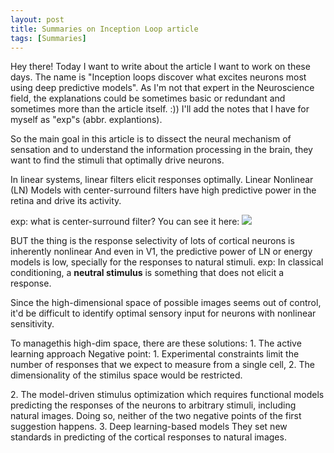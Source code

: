 ```yaml
---
layout: post
title: Summaries on Inception Loop article
tags: [Summaries]
---
```


<p>Hey there! Today I want to write about the article I want to work on these days. The name is "Inception loops discover what excites neurons most using deep predictive models".
As I'm not that expert in the Neuroscience field, the explanations could be sometimes basic or redundant and sometimes more than the article itself. :)) I'll add the notes that I have for myself as "exp"s (abbr. explantions). </p>

<p>So the main goal in this article is to dissect the neural mechanism of sensation and to understand the information processing in the brain, they want to find the stimuli that optimally drive neurons.</p>
<p>In linear systems, linear filters elicit responses optimally. 
Linear Nonlinear (LN) Models with center-surround filters have high predictive power in the retina and drive its activity.</p>
exp: what is center-surround filter?
You can see it here:
<img src="https://www.mdpi.com/jimaging/jimaging-08-00076/article_deploy/html/images/jimaging-08-00076-g004.png">
<p>BUT the thing is the response selectivity of lots of cortical neurons is inherently nonlinear 
And even in V1, the predictive power of LN or energy models is low, specially for the responses to natural stimuli.
exp: In classical conditioning, a <b>neutral stimulus</b> is something that does not elicit a response.</p>

<p>Since the high-dimensional space of possible images seems out of control, it'd be difficult to identify optimal sensory input
for neurons with nonlinear sensitivity.</p>
<p>To managethis high-dim space, there are these solutions: 
1. The active learning approach
  Negative point: 
    1. Experimental constraints limit the number of responses that we expect to measure from a single cell,
    2. The dimensionality of the stimilus space would be restricted.</p>
2. The model-driven stimulus optimization
    which requires functional models predicting the responses of the neurons to arbitrary stimuli, including natural images.
    Doing so, neither of the two negative points of the first suggestion happens.
3. Deep learning-based models
    They set new standards in predicting of the cortical responses to natural images.
    
<p></p>
<p></p>
<p></p>
<p></p>
<p></p>


<!-- Source:

```markdown
- [x] Eating
- [ ] Walking
  - [ ] Running
- [ ] Sleeping
```

Rendered:

- [x] Eating
- [ ] Walking
  - [ ] Running
- [ ] Sleeping -->
